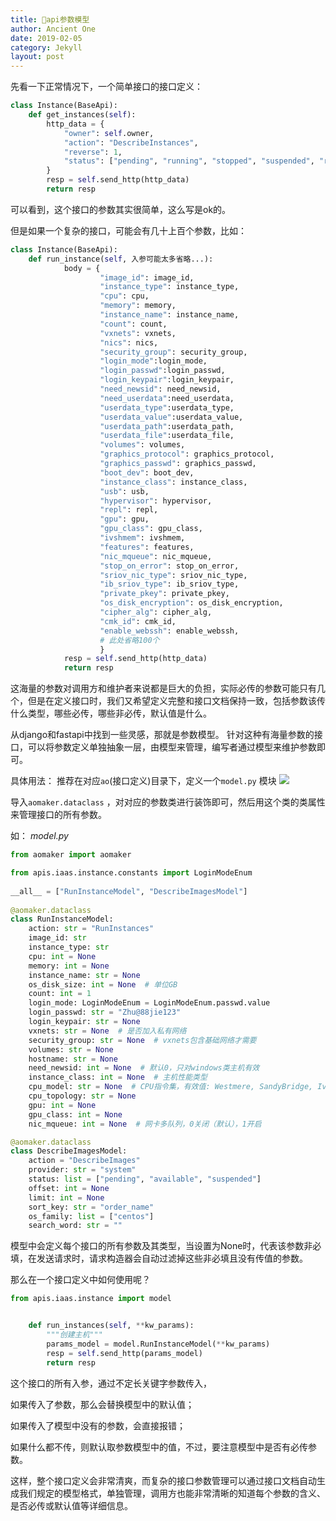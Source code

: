 ```yaml
---
title: 🌵api参数模型
author: Ancient One
date: 2019-02-05
category: Jekyll
layout: post
---
```

先看一下正常情况下，一个简单接口的接口定义：
```python
class Instance(BaseApi):
	def get_instances(self):
        http_data = {
            "owner": self.owner,
            "action": "DescribeInstances",
            "reverse": 1,
            "status": ["pending", "running", "stopped", "suspended", "rescuing"],
        }
        resp = self.send_http(http_data)
        return resp
```
可以看到，这个接口的参数其实很简单，这么写是ok的。

但是如果一个复杂的接口，可能会有几十上百个参数，比如：
```python
class Instance(BaseApi):
	def run_instance(self, 入参可能太多省略...):
	        body = {  
					"image_id": image_id,  
					"instance_type": instance_type,  
					"cpu": cpu,  
					"memory": memory,  
					"instance_name": instance_name,  
					"count": count,  
					"vxnets": vxnets,  
					"nics": nics,  
					"security_group": security_group,  
					"login_mode":login_mode,  
					"login_passwd":login_passwd,  
					"login_keypair":login_keypair,  
					"need_newsid": need_newsid,  
					"need_userdata":need_userdata,  
					"userdata_type":userdata_type,  
					"userdata_value":userdata_value,  
					"userdata_path":userdata_path,  
					"userdata_file":userdata_file,  
					"volumes": volumes,  
					"graphics_protocol": graphics_protocol,  
					"graphics_passwd": graphics_passwd,  
					"boot_dev": boot_dev,  
					"instance_class": instance_class,  
					"usb": usb,  
					"hypervisor": hypervisor,  
					"repl": repl,  
					"gpu": gpu,  
					"gpu_class": gpu_class,  
					"ivshmem": ivshmem,  
					"features": features,  
					"nic_mqueue": nic_mqueue,  
					"stop_on_error": stop_on_error,  
					"sriov_nic_type": sriov_nic_type,  
					"ib_sriov_type": ib_sriov_type,  
					"private_pkey": private_pkey,  
					"os_disk_encryption": os_disk_encryption,  
					"cipher_alg": cipher_alg,  
					"cmk_id": cmk_id,  
					"enable_webssh": enable_webssh, 
					# 此处省略100个 
					}
	        resp = self.send_http(http_data)
	        return resp
```
这海量的参数对调用方和维护者来说都是巨大的负担，实际必传的参数可能只有几个，但是在定义接口时，我们又希望定义完整和接口文档保持一致，包括参数该传什么类型，哪些必传，哪些非必传，默认值是什么。

从django和fastapi中找到一些灵感，那就是参数模型。
针对这种有海量参数的接口，可以将参数定义单独抽象一层，由模型来管理，编写者通过模型来维护参数即可。

具体用法：
推荐在对应`ao`(接口定义)目录下，定义一个`model.py` 模块
![](https://picgo2listen.oss-cn-beijing.aliyuncs.com/imgs/20231012164437.png)

导入`aomaker.dataclass` ，对对应的参数类进行装饰即可，然后用这个类的类属性来管理接口的所有参数。

如：
*model.py*
```python
from aomaker import aomaker

from apis.iaas.instance.constants import LoginModeEnum
 
__all__ = ["RunInstanceModel", "DescribeImagesModel"]
 
@aomaker.dataclass 
class RunInstanceModel:
    action: str = "RunInstances"
    image_id: str
    instance_type: str
    cpu: int = None
    memory: int = None
    instance_name: str = None
    os_disk_size: int = None  # 单位GB
    count: int = 1
    login_mode: LoginModeEnum = LoginModeEnum.passwd.value
    login_passwd: str = "Zhu@88jie123"
    login_keypair: str = None
    vxnets: str = None  # 是否加入私有网络
    security_group: str = None  # vxnets包含基础网络才需要
    volumes: str = None
    hostname: str = None
    need_newsid: int = None  # 默认0，只对windows类主机有效
    instance_class: int = None  # 主机性能类型
    cpu_model: str = None  # CPU指令集，有效值: Westmere, SandyBridge, IvyBridge, Haswell, Broadwell
    cpu_topology: str = None
    gpu: int = None
    gpu_class: int = None
    nic_mqueue: int = None  # 网卡多队列，0关闭（默认），1开启

@aomaker.dataclass
class DescribeImagesModel:
    action = "DescribeImages"
    provider: str = "system"
    status: list = ["pending", "available", "suspended"]
    offset: int = None
    limit: int = None
    sort_key: str = "order_name"
    os_family: list = ["centos"]
    search_word: str = ""
```

模型中会定义每个接口的所有参数及其类型，当设置为None时，代表该参数非必填，在发送请求时，请求构造器会自动过滤掉这些非必填且没有传值的参数。

那么在一个接口定义中如何使用呢？

```python
from apis.iaas.instance import model


    def run_instances(self, **kw_params):
        """创建主机"""
        params_model = model.RunInstanceModel(**kw_params)
        resp = self.send_http(params_model)
        return resp
```

这个接口的所有入参，通过不定长关键字参数传入，

如果传入了参数，那么会替换模型中的默认值；

如果传入了模型中没有的参数，会直接报错；

如果什么都不传，则默认取参数模型中的值，不过，要注意模型中是否有必传参数。

这样，整个接口定义会非常清爽，而复杂的接口参数管理可以通过接口文档自动生成我们规定的模型格式，单独管理，调用方也能非常清晰的知道每个参数的含义、是否必传或默认值等详细信息。